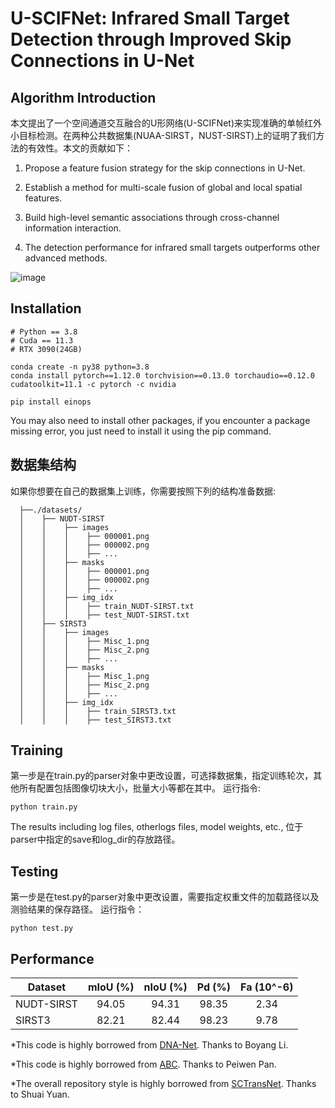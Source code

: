 U-SCIFNet: Infrared Small Target Detection through Improved Skip Connections in U-Net
====

Algorithm Introduction
----

本文提出了一个空间通道交互融合的U形网络(U-SCIFNet)来实现准确的单帧红外小目标检测。在两种公共数据集(NUAA-SIRST，NUST-SIRST)上的证明了我们方法的有效性。本文的贡献如下：

  1. Propose a feature fusion strategy for the skip connections in U-Net.
 
  2. Establish a method for multi-scale fusion of global and local spatial features.
  
  3. Build high-level semantic associations through cross-channel information interaction.
 
  4. The detection performance for infrared small targets outperforms other advanced methods.

![image](https://github.com/privary/U-SCIFNet/blob/main/overall%20structure.png)

Installation
----

```angular2html
# Python == 3.8
# Cuda == 11.3
# RTX 3090(24GB)

conda create -n py38 python=3.8
conda install pytorch==1.12.0 torchvision==0.13.0 torchaudio==0.12.0 cudatoolkit=11.1 -c pytorch -c nvidia

pip install einops
```
You may also need to install other packages, if you encounter a package missing error, you just need to install it using the pip command.

数据集结构
---

如果你想要在自己的数据集上训练，你需要按照下列的结构准备数据:
```
  ├──./datasets/
  │    ├── NUDT-SIRST
  │    │    ├── images
  │    │    │    ├── 000001.png
  │    │    │    ├── 000002.png
  │    │    │    ├── ...
  │    │    ├── masks
  │    │    │    ├── 000001.png
  │    │    │    ├── 000002.png
  │    │    │    ├── ...
  │    │    ├── img_idx
  │    │    │    ├── train_NUDT-SIRST.txt
  │    │    │    ├── test_NUDT-SIRST.txt
  │    ├── SIRST3
  │    │    ├── images
  │    │    │    ├── Misc_1.png
  │    │    │    ├── Misc_2.png
  │    │    │    ├── ...
  │    │    ├── masks
  │    │    │    ├── Misc_1.png
  │    │    │    ├── Misc_2.png
  │    │    │    ├── ...
  │    │    ├── img_idx
  │    │    │    ├── train_SIRST3.txt
  │    │    │    ├── test_SIRST3.txt
```
Training
---

第一步是在train.py的parser对象中更改设置，可选择数据集，指定训练轮次，其他所有配置包括图像切块大小，批量大小等都在其中。
运行指令:
```angular2html
python train.py
```
The results including log files, otherlogs files, model weights, etc., 位于parser中指定的save和log_dir的存放路径。

Testing
---

第一步是在test.py的parser对象中更改设置，需要指定权重文件的加载路径以及测验结果的保存路径。
运行指令：
```angular2html
python test.py
```

Performance
----

| Dataset         | mIoU (%) | nIoU (%) | Pd (%)|  Fa (10^-6)|
| ------------- |:-------------:|:-----:|:-----:|:-----:|
| NUDT-SIRST    |  94.05  |  94.31   | 98.35  | 2.34  |
| SIRST3    | 82.21  |  82.44 | 98.23 | 9.78 | 

*This code is highly borrowed from [DNA-Net](https://github.com/YeRen123455/Infrared-Small-Target-Detection). Thanks to Boyang Li.

*This code is highly borrowed from [ABC](https://github.com/PANPEIWEN/ABC). Thanks to Peiwen Pan.

*The overall repository style is highly borrowed from [SCTransNet](https://github.com/xdFai/SCTransNet). Thanks to Shuai Yuan.


















